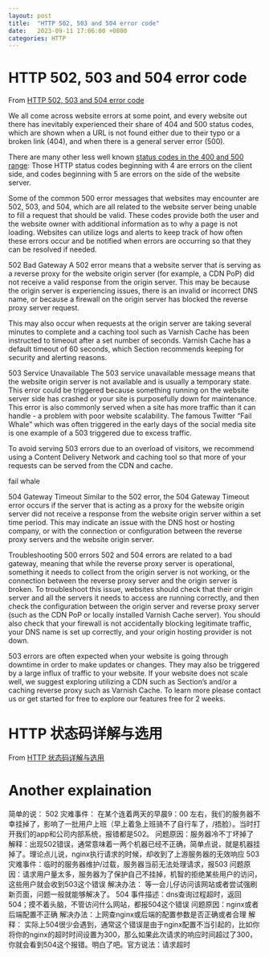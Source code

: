 ```yaml
---
layout: post
title:  "HTTP 502, 503 and 504 error code"
date:   2023-09-11 17:06:00 +0800
categories: HTTP
---
```



# HTTP 502, 503 and 504 error code
From [HTTP 502, 503 and 504 error code](https://www.section.io/blog/504-503-errors-difference/)


We all come across website errors at some point, and every website out there has inevitably experienced their share of 404 and 500 status codes, which are shown when a URL is not found either due to their typo or a broken link (404), and when there is a general server error (500).

There are many other less well known [status codes in the 400 and 500 range](https://en.wikipedia.org/wiki/List_of_HTTP_status_codes): Those HTTP status codes beginning with 4 are errors on the client side, and codes beginning with 5 are errors on the side of the website server.

Some of the common 500 error messages that websites may encounter are 502, 503, and 504, which are all related to the website server being unable to fill a request that should be valid. These codes provide both the user and the website owner with additional information as to why a page is not loading. Websites can utilize logs and alerts to keep track of how often these errors occur and be notified when errors are occurring so that they can be resolved if needed.

502 Bad Gateway
A 502 error means that a website server that is serving as a reverse proxy for the website origin server (for example, a CDN PoP) did not receive a valid response from the origin server. This may be because the origin server is experiencing issues, there is an invalid or incorrect DNS name, or because a firewall on the origin server has blocked the reverse proxy server request.

This may also occur when requests at the origin server are taking several minutes to complete and a caching tool such as Varnish Cache has been instructed to timeout after a set number of seconds. Varnish Cache has a default timeout of 60 seconds, which Section recommends keeping for security and alerting reasons.

503 Service Unavailable
The 503 service unavailable message means that the website origin server is not available and is usually a temporary state. This error could be triggered because something running on the website server side has crashed or your site is purposefully down for maintenance. This error is also commonly served when a site has more traffic than it can handle - a problem with poor website scalability. The famous Twitter “Fail Whale” which was often triggered in the early days of the social media site is one example of a 503 triggered due to excess traffic.

To avoid serving 503 errors due to an overload of visitors, we recommend using a Content Delivery Network and caching tool so that more of your requests can be served from the CDN and cache.

fail whale

504 Gateway Timeout
Similar to the 502 error, the 504 Gateway Timeout error occurs if the server that is acting as a proxy for the website origin server did not receive a response from the website origin server within a set time period. This may indicate an issue with the DNS host or hosting company, or with the connection or configuration between the reverse proxy servers and the website origin server.

Troubleshooting 500 errors
502 and 504 errors are related to a bad gateway, meaning that while the reverse proxy server is operational, something it needs to collect from the origin server is not working, or the connection between the reverse proxy server and the origin server is broken. To troubleshoot this issue, websites should check that their origin server and all the servers it needs to access are running correctly, and then check the configuration between the origin server and reverse proxy server (such as the CDN PoP or locally installed Varnish Cache server). You should also check that your firewall is not accidentally blocking legitimate traffic, your DNS name is set up correctly, and your origin hosting provider is not down.

503 errors are often expected when your website is going through downtime in order to make updates or changes. They may also be triggered by a large influx of traffic to your website. If your website does not scale well, we suggest exploring utilizing a CDN such as Section’s and/or a caching reverse proxy such as Varnish Cache. To learn more please contact us or get started for free to explore our features free for 2 weeks.

# HTTP 状态码详解与选用

From [HTTP 状态码详解与选用](https://mp.weixin.qq.com/s?__biz=MzA4MjkxMzMyNg==&mid=2654068952&idx=1&sn=1bd63a71610d73fcd563888d6f93398d&scene=24&srcid=0804843QrwLCsKWGYxfPum2H#wechat_redirect)

# Another explaination

简单的说：
502
灾难事件： 在某个连着两天的早晨9：00 左右，我们的服务器不幸挂掉了，影响了一批用户上班（早上着急上班骑不了自行车了，/捂脸）。当时打开我们的app和公司内部系统，报错都是502。
问题原因：服务器冷不丁坏掉了
解释：出现502错误，通常意味着一两个机器已经不正确，简单点说，就是机器挂掉了。理论点儿说，nginx执行请求的时候，却收到了上游服务器的无效响应
503
灾难事件：临时的服务器维护/过载，服务器当前无法处理请求，报503
问题原因：请求用户量太多，服务器为了保护自己不挂掉，机智的拒绝某些用户的访问，这些用户就会收到503这个错误
解决办法： 等一会儿仔访问该网站或者尝试强刷新页面，问题一般就能够解决了。
504
事件描述：dns查询过程超时，返回504；摸不着头脑，不管访问什么网站，都报504这个错误
问题原因：nginx或者后端配置不正确
解决办法：上网查nginx或后端的配置参数是否正确或者合理
解释： 实际上504很少会遇到，通常这个错误是由于nginx配置不当引起的，比如你将你的nginx的超时时间设置为300，那么如果此次请求的响应时间超过了300，你就会看到504这个报错。明白了吧。官方说法：请求超时